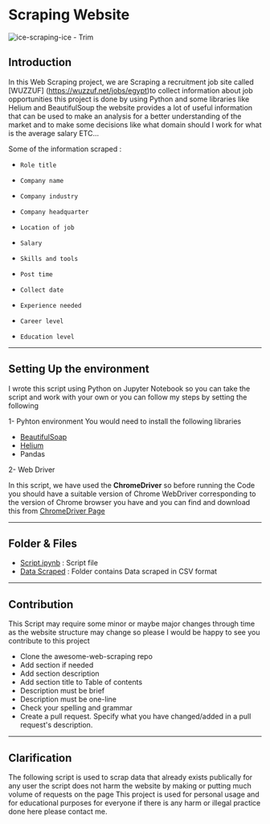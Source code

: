 # Scraping Website

![ice-scraping-ice - Trim](https://github.com/ahmedmonged/Scraping_website/assets/69379730/5d6efc9a-3bb5-4b1a-ba28-cabf7a1011ce)


## Introduction
In this Web Scraping project, we are Scraping a recruitment job site called [WUZZUF] (https://wuzzuf.net/jobs/egypt)to collect information about job opportunities 
this project is done by using Python and some libraries like  Helium and BeautifulSoup 
the website provides a lot of useful information that can be used to make an analysis for a better understanding of the market and to make 
some decisions like what domain should I work for what is the average salary ETC...

Some of the information scraped :


- ```Role title```

- ```Company name```

- ```Company industry```

- ```Company headquarter```

- ```Location of job```

- ```Salary```

- ```Skills and tools```

- ```Post time```

- ```Collect date```

- ```Experience needed```

- ```Career level```

- ```Education level```


-----------------------------------------------

## Setting Up the environment
I wrote this script using Python on Jupyter Notebook so you can take the script and work with your own or you can follow my steps by setting the following 

1- Pyhton environment
You would need to install the following libraries
- [BeautifulSoap](https://www.crummy.com/software/BeautifulSoup/bs4/doc/#installing-beautiful-soup)
- [Helium](https://selenium-python-helium.readthedocs.io/en/latest/installation.html)
- Pandas
  
2- Web Driver

In this script, we have used the **ChromeDriver** so before running the Code you should have a suitable version of Chrome WebDriver corresponding to the version of Chrome browser you have and you can find and download this from [ChromeDriver Page](https://chromedriver.chromium.org/downloads)

-----------------------------------------------


## Folder & Files

- [Script.ipynb](https://github.com/ahmedmonged/Scraping_website/blob/main/Script/Script.ipynb) : Script file 
- [Data Scraped](https://github.com/ahmedmonged/Sales-Analysis-/tree/main/Analysis%20and%20related%20files) : Folder contains Data scraped in CSV format

-----------------------------------------------

## Contribution
This Script may require some minor or maybe major changes through time as the website structure may change so please I would be happy to see you contribute to this project

* Clone the awesome-web-scraping repo
* Add section if needed
* Add section description
* Add section title to Table of contents
* Description must be brief
* Description must be one-line
* Check your spelling and grammar
* Create a pull request. Specify what you have changed/added in a pull request's description.

---------------------------------------------


## Clarification

The following script is used to scrap data that already exists publically for any user
the script does not harm the website by making or putting much volume of requests on the page 
This project is used for personal usage and for educational purposes for everyone
if there is any harm or illegal practice done here please contact me.


